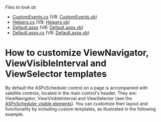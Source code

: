 <!-- default file list -->
*Files to look at*:

* [CustomEvents.cs](./CS/WebSite/App_Code/CustomEvents.cs) (VB: [CustomEvents.vb](./VB/WebSite/App_Code/CustomEvents.vb))
* [Helpers.cs](./CS/WebSite/App_Code/Helpers.cs) (VB: [Helpers.vb](./VB/WebSite/App_Code/Helpers.vb))
* [Default.aspx](./CS/WebSite/Default.aspx) (VB: [Default.aspx.vb](./VB/WebSite/Default.aspx.vb))
* [Default.aspx.cs](./CS/WebSite/Default.aspx.cs) (VB: [Default.aspx.vb](./VB/WebSite/Default.aspx.vb))
<!-- default file list end -->
# How to customize ViewNavigator, ViewVisibleInterval and ViewSelector templates


<p>By default the ASPxScheduler control on a page is accompanied with satellite controls, located in the main control's header. They are: ViewNavigator, ViewVisibleInterval and ViewSelector (see the <a href="http://documentation.devexpress.com/#AspNet/CustomDocument3830">ASPxScheduler visible elements</a>). You can customize their layout and functionality by including custom templates, as illustrated in the following example.</p>

<br/>


